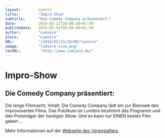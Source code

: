 ```yaml
---
layout:        events
title:         "Impro-Show"
subtitle:      "Die Comedy Company präsentiert:"
date:          2019-05-11T20:00:00+01:00
publishdate:   2019-05-01T00:00:00+01:00
author:        "Lumiere"
place:         "Lumiere"
URL:           "/2019/05/11/20/00/lumiere"
image:         "lumiere-icon.png"
locURL:         "http://www.lumiere.de/"
---
```


Impro-Show
===========

Die Comedy Company präsentiert:
-----------

Die lange Filmnacht, Inhalt: Die Comedy Company lädt ein zur Biennale des improvisierten Films. Das Publikum im Lumière bestimmt das Programm und den Preisträger der heutigen Show. Und es kann nur EINEN besten Film geben ...

Mehr Informationen auf der [Webseite des Veranstalters](http://www.lumiere.de/19/05/impro2.htm)
